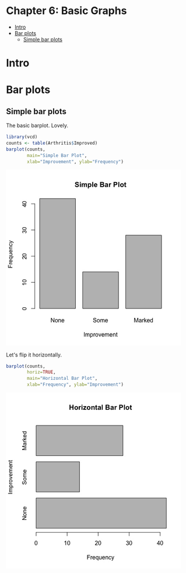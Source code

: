 Chapter 6: Basic Graphs
================

-   [Intro](#intro)
-   [Bar plots](#bar-plots)
    -   [Simple bar plots](#simple-bar-plots)

Intro
=====

Bar plots
=========

Simple bar plots
----------------

The basic barplot. Lovely.

``` r
library(vcd)
counts <- table(Arthritis$Improved)
barplot(counts,
        main="Simple Bar Plot",
        xlab="Improvement", ylab="Frequency")
```

![](basic_graphs_files/figure-markdown_github/basic_bar-1.jpeg)

Let's flip it horizontally.

``` r
barplot(counts,
        horiz=TRUE,
        main="Horizontal Bar Plot",
        xlab="Frequency", ylab="Improvement")
```

![](basic_graphs_files/figure-markdown_github/basic_bar_hor-1.jpeg)
